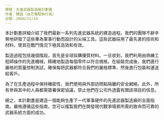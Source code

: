 ```yaml
---
標題：先進武器製造廠計劃書
作者：魏昌（台芯電馭執行長）
日期：2084/11/14
---
```


本計劃書詳細介紹了我們最新一系列先進武器系統的建造過程。我們的團隊不辭辛勞地研發了這些專為軍事行動而設計的尖端工具。這些武器採用了最先進的技術和材料，使其在戰鬥情況下極其高效和有效。

製造過程包括幾個階段，首先是全球採購優質材料。一旦收到，我們利用由熟練工程師操作的先進機械，精確地製造每個零件以符合規格。在組裝完成後，我們進行嚴格的質量控制測試，確保每把武器都符合我們的嚴格標準，然後進行包裝和運送給客戶。

為了在生產過程中保持機密性，我們使用與外部訪問點隔離的安全網絡。此外，所有參與其中的人員都需簽署保密協議，禁止他們在公司外透露有關該項目的信息。

總之，本計劃書是建造一個能夠生產下一代軍事硬件的先進武器製造廠的全面指南。嚴格遵循這些指南，您可以複製我們在開發現代戰爭場景所需的致命而可靠的武器系統方面的成功。
